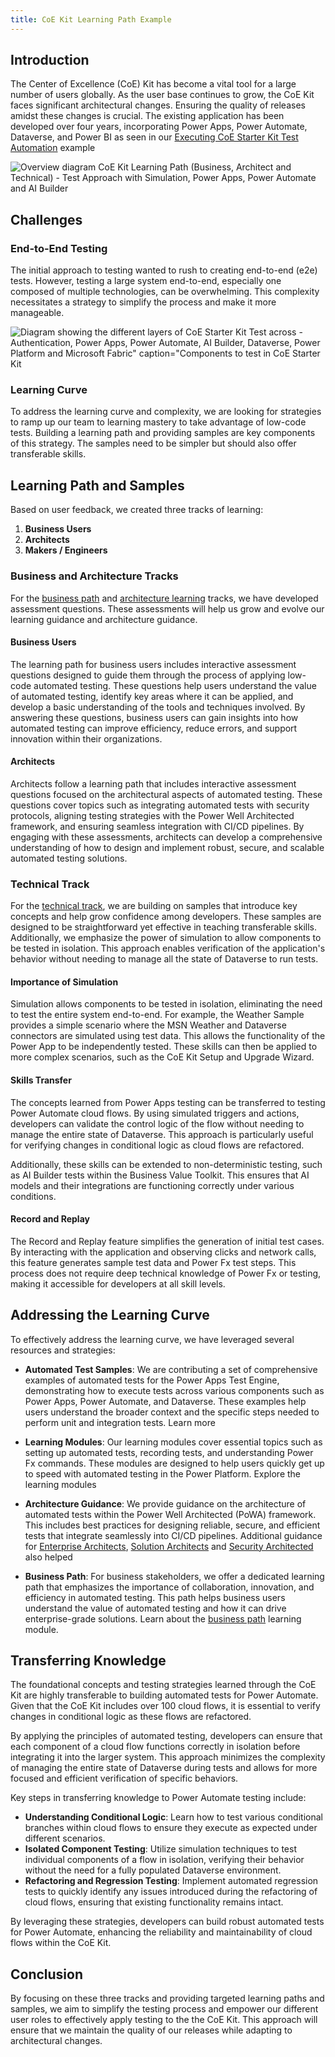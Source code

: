 ```yaml
---
title: CoE Kit Learning Path Example
---
```


## Introduction

The Center of Excellence (CoE) Kit has become a vital tool for a large number of users globally. As the user base continues to grow, the CoE Kit faces significant architectural changes. Ensuring the quality of releases amidst these changes is crucial. The existing application has been developed over four years, incorporating Power Apps, Power Automate, Dataverse, and Power BI as seen in our [Executing CoE Starter Kit Test Automation](../examples/coe-kit-automate-test-sample.md) example

![Overview diagram CoE Kit Learning Path (Business, Architect and Technical) - Test Approach with Simulation, Power Apps, Power Automate and AI Builder](/PowerApps-TestEngine/examples/media/coe-kit-learning-path.png)
## Challenges

### End-to-End Testing

The initial approach to testing wanted to rush to creating end-to-end (e2e) tests. However, testing a large system end-to-end, especially one composed of multiple technologies, can be overwhelming. This complexity necessitates a strategy to simplify the process and make it more manageable.

![Diagram showing the different layers of CoE Starter Kit Test across - Authentication, Power Apps, Power Automate, AI Builder, Dataverse, Power Platform and Microsoft Fabric" caption="Components to test in CoE Starter Kit](/PowerApps-TestEngine/examples/media/coe-kit-testing-layers.png)

### Learning Curve

To address the learning curve and complexity, we are looking for strategies to ramp up our team to learning mastery to take advantage of low-code tests. Building a learning path and providing samples are key components of this strategy. The samples need to be simpler but should also offer transferable skills.

## Learning Path and Samples

Based on user feedback, we created three tracks of learning:

1. **Business Users**
2. **Architects**
3. **Makers / Engineers**

### Business and Architecture Tracks

For the [business path](/powerfuldev-testing/learning/business-path) and [architecture learning](/powerfuldev-testing/learning/architecture) tracks, we have developed assessment questions. These assessments will help us grow and evolve our learning guidance and architecture guidance.

#### Business Users

The learning path for business users includes interactive assessment questions designed to guide them through the process of applying low-code automated testing. These questions help users understand the value of automated testing, identify key areas where it can be applied, and develop a basic understanding of the tools and techniques involved. By answering these questions, business users can gain insights into how automated testing can improve efficiency, reduce errors, and support innovation within their organizations.

#### Architects

Architects follow a learning path that includes interactive assessment questions focused on the architectural aspects of automated testing. These questions cover topics such as integrating automated tests with security protocols, aligning testing strategies with the Power Well Architected framework, and ensuring seamless integration with CI/CD pipelines. By engaging with these assessments, architects can develop a comprehensive understanding of how to design and implement robust, secure, and scalable automated testing solutions.

### Technical Track

For the [technical track](../learning/), we are building on samples that introduce key concepts and help grow confidence among developers. These samples are designed to be straightforward yet effective in teaching transferable skills. Additionally, we emphasize the power of simulation to allow components to be tested in isolation. This approach enables verification of the application's behavior without needing to manage all the state of Dataverse to run tests.

#### Importance of Simulation

Simulation allows components to be tested in isolation, eliminating the need to test the entire system end-to-end. For example, the Weather Sample provides a simple scenario where the MSN Weather and Dataverse connectors are simulated using test data. This allows the functionality of the Power App to be independently tested. These skills can then be applied to more complex scenarios, such as the CoE Kit Setup and Upgrade Wizard.

#### Skills Transfer

The concepts learned from Power Apps testing can be transferred to testing Power Automate cloud flows. By using simulated triggers and actions, developers can validate the control logic of the flow without needing to manage the entire state of Dataverse. This approach is particularly useful for verifying changes in conditional logic as cloud flows are refactored.

Additionally, these skills can be extended to non-deterministic testing, such as AI Builder tests within the Business Value Toolkit. This ensures that AI models and their integrations are functioning correctly under various conditions.

#### Record and Replay

The Record and Replay feature simplifies the generation of initial test cases. By interacting with the application and observing clicks and network calls, this feature generates sample test data and Power Fx test steps. This process does not require deep technical knowledge of Power Fx or testing, making it accessible for developers at all skill levels.

## Addressing the Learning Curve

To effectively address the learning curve, we have leveraged several resources and strategies:

- **Automated Test Samples**: We are contributing a set of comprehensive examples of automated tests for the Power Apps Test Engine, demonstrating how to execute tests across various components such as Power Apps, Power Automate, and Dataverse. These examples help users understand the broader context and the specific steps needed to perform unit and integration tests. Learn more

- **Learning Modules**: Our learning modules cover essential topics such as setting up automated tests, recording tests, and understanding Power Fx commands. These modules are designed to help users quickly get up to speed with automated testing in the Power Platform. Explore the learning modules

- **Architecture Guidance**: We provide guidance on the architecture of automated tests within the Power Well Architected (PoWA) framework. This includes best practices for designing reliable, secure, and efficient tests that integrate seamlessly into CI/CD pipelines. Additional guidance for [Enterprise Architects](../roles-and-responsibilities/enterprise-architects.md), [Solution Architects](../roles-and-responsibilities/solution-architects.md) and [Security Architected](../roles-and-responsibilities/security-architects.md) also helped

- **Business Path**: For business stakeholders, we offer a dedicated learning path that emphasizes the importance of collaboration, innovation, and efficiency in automated testing. This path helps business users understand the value of automated testing and how it can drive enterprise-grade solutions. Learn about the [business path](../learning/business-path) learning module.

## Transferring Knowledge

The foundational concepts and testing strategies learned through the CoE Kit are highly transferable to building automated tests for Power Automate. Given that the CoE Kit includes over 100 cloud flows, it is essential to verify changes in conditional logic as these flows are refactored. 

By applying the principles of automated testing, developers can ensure that each component of a cloud flow functions correctly in isolation before integrating it into the larger system. This approach minimizes the complexity of managing the entire state of Dataverse during tests and allows for more focused and efficient verification of specific behaviors.

Key steps in transferring knowledge to Power Automate testing include:

- **Understanding Conditional Logic**: Learn how to test various conditional branches within cloud flows to ensure they execute as expected under different scenarios.
- **Isolated Component Testing**: Utilize simulation techniques to test individual components of a flow in isolation, verifying their behavior without the need for a fully populated Dataverse environment.
- **Refactoring and Regression Testing**: Implement automated regression tests to quickly identify any issues introduced during the refactoring of cloud flows, ensuring that existing functionality remains intact.

By leveraging these strategies, developers can build robust automated tests for Power Automate, enhancing the reliability and maintainability of cloud flows within the CoE Kit.

## Conclusion

By focusing on these three tracks and providing targeted learning paths and samples, we aim to simplify the testing process and empower our different user roles to effectively apply testing to the the CoE Kit. This approach will ensure that we maintain the quality of our releases while adapting to architectural changes.

